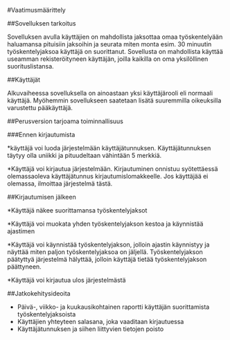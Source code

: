 #Vaatimusmäärittely

##Sovelluksen tarkoitus

Sovelluksen avulla käyttäjien on mahdollista jaksottaa omaa työskentelyään haluamansa pituisiin jaksoihin ja seurata miten monta esim. 30 minuutin työskentelyjaksoa käyttäjä on suorittanut. Sovellusta on mahdollista käyttää useamman rekisteröityneen käyttäjän, joilla kaikilla on oma yksilöllinen suorituslistansa.

##Käyttäjät

Alkuvaiheessa sovelluksella on ainoastaan yksi käyttäjärooli eli normaali käyttäjä. Myöhemmin sovellukseen saatetaan lisätä suuremmilla oikeuksilla varustettu pääkäyttäjä.

##Perusversion tarjoama toiminnallisuus

###Ennen kirjautumista

*käyttäjä voi luoda järjestelmään käyttäjätunnuksen. Käyttäjätunnuksen täytyy olla uniikki ja pituudeltaan vähintään 5 merkkiä.

*Käyttäjä voi kirjautua järjestelmään. Kirjautuminen onnistuu syötettäessä olemassaoleva käyttäjätunnus kirjautumislomakkeelle. Jos käyttäjää ei olemassa, ilmoittaa järjestelmä tästä.

##Kirjautumisen jälkeen

*Käyttäjä näkee suorittamansa työskentelyjaksot

*Käyttäjä voi muokata yhden työskentelyjakson kestoa ja käynnistää ajastimen

*Käyttäjä voi käynnistää työskentelyjakson, jolloin ajastin käynnistyy ja näyttää miten paljon työskentelyjaksoa on jäljellä. Työskentelyjakson päätyttyä järjestelmä hälyttää, jolloin käyttäjä tietää työskentelyjakson päättyneen.

*Käyttäjä voi kirjautua ulos järjestelmästä

##Jatkokehitysideoita

* Päivä-, viikko- ja kuukausikohtainen raportti käyttäjän suorittamista työskentelyjaksoista
* Käyttäjien yhteyteen salasana, joka vaaditaan kirjautuessa
* Käyttäjätunnuksen ja siihen liittyvien tietojen poisto
